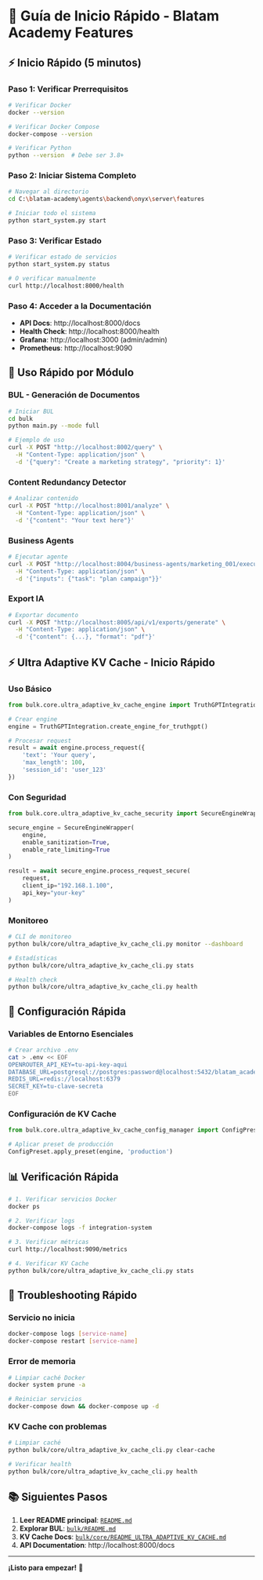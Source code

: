 # 🚀 Guía de Inicio Rápido - Blatam Academy Features

## ⚡ Inicio Rápido (5 minutos)

### Paso 1: Verificar Prerrequisitos

```bash
# Verificar Docker
docker --version

# Verificar Docker Compose
docker-compose --version

# Verificar Python
python --version  # Debe ser 3.8+
```

### Paso 2: Iniciar Sistema Completo

```bash
# Navegar al directorio
cd C:\blatam-academy\agents\backend\onyx\server\features

# Iniciar todo el sistema
python start_system.py start
```

### Paso 3: Verificar Estado

```bash
# Verificar estado de servicios
python start_system.py status

# O verificar manualmente
curl http://localhost:8000/health
```

### Paso 4: Acceder a la Documentación

- **API Docs**: http://localhost:8000/docs
- **Health Check**: http://localhost:8000/health
- **Grafana**: http://localhost:3000 (admin/admin)
- **Prometheus**: http://localhost:9090

## 🎯 Uso Rápido por Módulo

### BUL - Generación de Documentos

```bash
# Iniciar BUL
cd bulk
python main.py --mode full

# Ejemplo de uso
curl -X POST "http://localhost:8002/query" \
  -H "Content-Type: application/json" \
  -d '{"query": "Create a marketing strategy", "priority": 1}'
```

### Content Redundancy Detector

```bash
# Analizar contenido
curl -X POST "http://localhost:8001/analyze" \
  -H "Content-Type: application/json" \
  -d '{"content": "Your text here"}'
```

### Business Agents

```bash
# Ejecutar agente
curl -X POST "http://localhost:8004/business-agents/marketing_001/execute" \
  -H "Content-Type: application/json" \
  -d '{"inputs": {"task": "plan campaign"}}'
```

### Export IA

```bash
# Exportar documento
curl -X POST "http://localhost:8005/api/v1/exports/generate" \
  -H "Content-Type: application/json" \
  -d '{"content": {...}, "format": "pdf"}'
```

## ⚡ Ultra Adaptive KV Cache - Inicio Rápido

### Uso Básico

```python
from bulk.core.ultra_adaptive_kv_cache_engine import TruthGPTIntegration

# Crear engine
engine = TruthGPTIntegration.create_engine_for_truthgpt()

# Procesar request
result = await engine.process_request({
    'text': 'Your query',
    'max_length': 100,
    'session_id': 'user_123'
})
```

### Con Seguridad

```python
from bulk.core.ultra_adaptive_kv_cache_security import SecureEngineWrapper

secure_engine = SecureEngineWrapper(
    engine,
    enable_sanitization=True,
    enable_rate_limiting=True
)

result = await secure_engine.process_request_secure(
    request,
    client_ip="192.168.1.100",
    api_key="your-key"
)
```

### Monitoreo

```bash
# CLI de monitoreo
python bulk/core/ultra_adaptive_kv_cache_cli.py monitor --dashboard

# Estadísticas
python bulk/core/ultra_adaptive_kv_cache_cli.py stats

# Health check
python bulk/core/ultra_adaptive_kv_cache_cli.py health
```

## 🔧 Configuración Rápida

### Variables de Entorno Esenciales

```bash
# Crear archivo .env
cat > .env << EOF
OPENROUTER_API_KEY=tu-api-key-aqui
DATABASE_URL=postgresql://postgres:password@localhost:5432/blatam_academy
REDIS_URL=redis://localhost:6379
SECRET_KEY=tu-clave-secreta
EOF
```

### Configuración de KV Cache

```python
from bulk.core.ultra_adaptive_kv_cache_config_manager import ConfigPreset

# Aplicar preset de producción
ConfigPreset.apply_preset(engine, 'production')
```

## 📊 Verificación Rápida

```bash
# 1. Verificar servicios Docker
docker ps

# 2. Verificar logs
docker-compose logs -f integration-system

# 3. Verificar métricas
curl http://localhost:9090/metrics

# 4. Verificar KV Cache
python bulk/core/ultra_adaptive_kv_cache_cli.py stats
```

## 🐛 Troubleshooting Rápido

### Servicio no inicia
```bash
docker-compose logs [service-name]
docker-compose restart [service-name]
```

### Error de memoria
```bash
# Limpiar caché Docker
docker system prune -a

# Reiniciar servicios
docker-compose down && docker-compose up -d
```

### KV Cache con problemas
```bash
# Limpiar caché
python bulk/core/ultra_adaptive_kv_cache_cli.py clear-cache

# Verificar health
python bulk/core/ultra_adaptive_kv_cache_cli.py health
```

## 📚 Siguientes Pasos

1. **Leer README principal**: [`README.md`](README.md)
2. **Explorar BUL**: [`bulk/README.md`](bulk/README.md)
3. **KV Cache Docs**: [`bulk/core/README_ULTRA_ADAPTIVE_KV_CACHE.md`](bulk/core/README_ULTRA_ADAPTIVE_KV_CACHE.md)
4. **API Documentation**: http://localhost:8000/docs

---

**¡Listo para empezar!** 🚀

